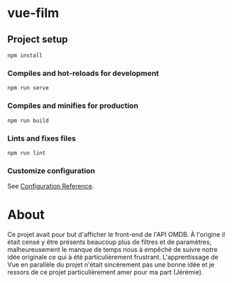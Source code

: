 # vue-film

## Project setup
```
npm install
```

### Compiles and hot-reloads for development
```
npm run serve
```

### Compiles and minifies for production
```
npm run build
```

### Lints and fixes files
```
npm run lint
```

### Customize configuration
See [Configuration Reference](https://cli.vuejs.org/config/).

# About
Ce projet avait pour but d'afficher le front-end de l'API OMDB. À l'origine il était censé y être présents beaucoup plus de filtres et de paramètres, malheureusement le manque de temps nous à empêché de suivre notre idée originale ce qui à été particulièrement frustrant. L'apprentissage de Vue en parallèle du projet n'était sincèrement pas une bonne idée et je ressors de ce projet particulièrement amer pour ma part (Jérémie).